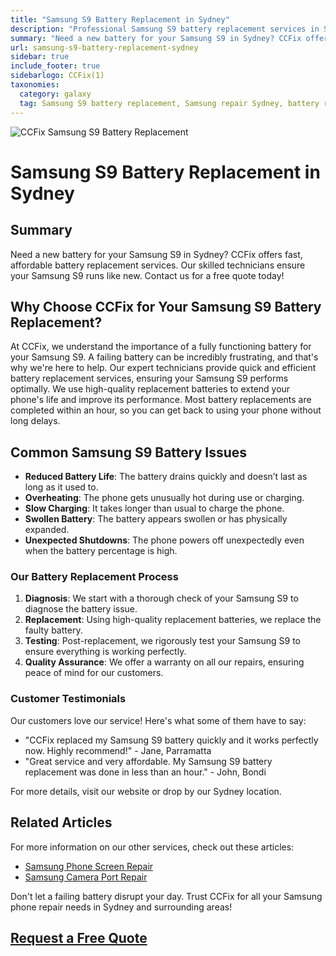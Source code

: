 ```yaml
---
title: "Samsung S9 Battery Replacement in Sydney"
description: "Professional Samsung S9 battery replacement services in Sydney. Get your Samsung S9 battery replaced quickly and efficiently by CCFix's expert technicians. Contact us for a free quote today!"
summary: "Need a new battery for your Samsung S9 in Sydney? CCFix offers fast, affordable battery replacement services. Our skilled technicians ensure your Samsung S9 runs like new. Contact us for a free quote today!"
url: samsung-s9-battery-replacement-sydney
sidebar: true
include_footer: true
sidebarlogo: CCFix(1)
taxonomies:
  category: galaxy
  tag: Samsung S9 battery replacement, Samsung repair Sydney, battery replacement Sydney
---
```


![CCFix Samsung S9 Battery Replacement](/images/samsung-s9-battery-replacement.webp "Get your Samsung S9 battery replaced at CCFix in Sydney. High-quality service at affordable prices. Samsung S9 Battery Replacement")

# Samsung S9 Battery Replacement in Sydney

## Summary
Need a new battery for your Samsung S9 in Sydney? CCFix offers fast, affordable battery replacement services. Our skilled technicians ensure your Samsung S9 runs like new. Contact us for a free quote today!

## Why Choose CCFix for Your Samsung S9 Battery Replacement?

At CCFix, we understand the importance of a fully functioning battery for your Samsung S9. A failing battery can be incredibly frustrating, and that's why we're here to help. Our expert technicians provide quick and efficient battery replacement services, ensuring your Samsung S9 performs optimally. We use high-quality replacement batteries to extend your phone's life and improve its performance. Most battery replacements are completed within an hour, so you can get back to using your phone without long delays.

## Common Samsung S9 Battery Issues

- **Reduced Battery Life**: The battery drains quickly and doesn’t last as long as it used to.
- **Overheating**: The phone gets unusually hot during use or charging.
- **Slow Charging**: It takes longer than usual to charge the phone.
- **Swollen Battery**: The battery appears swollen or has physically expanded.
- **Unexpected Shutdowns**: The phone powers off unexpectedly even when the battery percentage is high.

### Our Battery Replacement Process

1. **Diagnosis**: We start with a thorough check of your Samsung S9 to diagnose the battery issue.
2. **Replacement**: Using high-quality replacement batteries, we replace the faulty battery.
3. **Testing**: Post-replacement, we rigorously test your Samsung S9 to ensure everything is working perfectly.
4. **Quality Assurance**: We offer a warranty on all our repairs, ensuring peace of mind for our customers.

### Customer Testimonials

Our customers love our service! Here's what some of them have to say:

- "CCFix replaced my Samsung S9 battery quickly and it works perfectly now. Highly recommend!" - Jane, Parramatta
- "Great service and very affordable. My Samsung S9 battery replacement was done in less than an hour." - John, Bondi


For more details, visit our website or drop by our Sydney location.

## Related Articles

For more information on our other services, check out these articles:

- [Samsung Phone Screen Repair](https://ccfix.com.au/samsung-phone-screen-repair/)
- [Samsung Camera Port Repair](https://ccfix.com.au/samsung-galaxy-screen-replacement)

Don't let a failing battery disrupt your day. Trust CCFix for all your Samsung phone repair needs in Sydney and surrounding areas!

## [Request a Free Quote](https://form.jotform.com/241402975332857)
